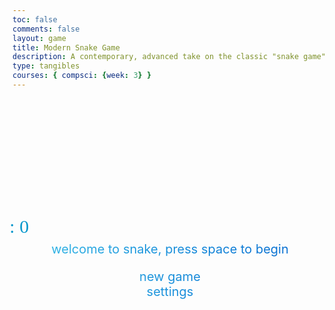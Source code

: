 ```yaml
---
toc: false
comments: false
layout: game
title: Modern Snake Game
description: A contemporary, advanced take on the classic "snake game" involving several Java, HTML, and CSS elements.
type: tangibles
courses: { compsci: {week: 3} }
---
```


<br>
<br>
<br>
<br>
<br>
<br>



<style>

    .wrap{
        margin-left: auto;
        margin-right: auto;
    }

    canvas{
        display: none;
        border-style: solid;
        border-width: 10px;
        border-color: #FFFFFF;
    }
    canvas:focus{
        outline: none;
    }

    /* All screens style */
    #gameover p, #setting p, #menu p{
        font-size: 20px;
    }

    #gameover a, #setting a, #menu a{
        font-size: 30px;
        display: block;
    }

    #gameover a:hover, #setting a:hover, #menu a:hover{
        cursor: pointer;
    }

    #gameover a:hover::before, #setting a:hover::before, #menu a:hover::before{
        content: "> ";
        font-family:Gill Sans;
        color: #845DE6;
    }

    #menu{
        display: block;
    }

    #gameover{
        display: none;
    }

    #setting{
        display: none;
    }

    #setting input{
        display:none;
    }

    #setting label{
        cursor: pointer;
    }

    #setting input:checked + label{
        background: linear-gradient(to right, #A091FF, #9061BA); 
        -webkit-text-fill-color: transparent; 
        -webkit-background-clip: text;
    }

    .fs-4 {
        position: absolute;
        left: 200px;
        font-size: 30px;
        color: #0897CC;
        font-family:Gill Sans;
    }
</style>


<div class="container">
    <header class="pb-3 mb-4 border-bottom border-primary text-dark">
        <p class="fs-4">🍏: <span id="score_value">0</span></p>
    </header>
    <br>
    <br>
    <br>
    <div class="container bg-secondary" style="background: linear-gradient(to right, #35bde7, #0064cf); -webkit-text-fill-color: transparent; -webkit-background-clip: text;; text-align:center;">
        <!-- Main Menu -->
        <div id="menu" class="py-4 text-light">
            <p>welcome to snake, press <span style="color: #FFFFFF">space</span> to begin</p>
            <a id="new_game" style="font-size: 20px" class="link-alert">new game</a>
            <a id="setting_menu" style="font-size: 20px" class="link-alert">settings</a>
        </div>
        <!-- Game Over -->
        <div id="gameover" class="py-4 text-light">
            <p>game over, press <span style="color: #FFFFFF">space</span> to try again</p>
            <a id="new_game1" style="font-size: 20px" class="link-alert">new game</a>
            <a id="setting_menu1" style="font-size: 20px" class="link-alert">settings</a>
            <br>
            <br>
        </div>
        <!-- Play Screen -->
        <canvas id="snake" class="wrap" width="320" height="320" tabindex="1"></canvas>
        <!-- Settings Screen -->
        <div id="setting" class="py-4 text-light">
            <p>settings screen, press <span style="color: #FFFFFF">space</span> to go back to playing</p>
            <a id="new_game2" style="font-size: 20px" class="link-alert">new game</a>
            <br>
            <p>speed:
                <input id="speed1" type="radio" name="speed" value="120" checked/>
                <label for="speed1">slow</label>
                <input id="speed2" type="radio" name="speed" value="75"/>
                <label for="speed2">normal</label>
                <input id="speed3" type="radio" name="speed" value="35"/>
                <label for="speed3">fast</label>
            </p>
            <p>Food Emoji:
                <select id="foodEmojiSelect">
                    <option value="🍕">🍕</option>
                    <option value="🍟">🍟</option>
                    <option value="🍦">🍦</option>
                    <option value="🍩">🍩</option>
                    <option value="🍪">🍪</option>
                    <option value="🎂">🎂</option>
                    <option value="🧁">🧁</option>
                    <option value="🥧">🥧</option>
                    <option value="🍫">🍫</option>
                    <option value="🍬">🍬</option>
                    <option value="🍭">🍭</option>
                    <option value="🍇">🍇</option>
                    <option value="🍈">🍈</option>
                    <option value="🍉">🍉</option>
                    <option value="🍊">🍊</option>
                    <option value="🍋">🍋</option>
                    <option value="🍌">🍌</option>
                    <option value="🍍">🍍</option>
                    <option value="🍎">🍎</option>
                    <option value="🍏">🍏</option>
                    <option value="🍐">🍐</option>
                    <option value="🍑">🍑</option>
                    <option value="🍒">🍒</option>
                    <option value="🍓">🍓</option>
                    <option value="🥝">🥝</option>
                    <option value="🍅">🍅</option>
                </select>
            </p>
            <p>wall:
                <input id="wallon" type="radio" name="wall" value="1" checked/>
                <label for="wallon">on</label>
                <input id="walloff" type="radio" name="wall" value="0"/>
                <label for="walloff">off</label>
            </p>
        </div>
    </div>
</div>

<!-- Audio -->
<audio id="pointSound" src="{{site.baseurl}}/audio/points2.wav" preload="auto"></audio>
<audio id="lostSound" src="{{site.baseurl}}/audio/game-over.wav" preload="auto"></audio>
<audio id="winnerSound" src="{{site.baseurl}}/audio/winner.wav" preload="auto"></audio>




<script>


    //Sound when food is picked up 
    function playPointSound() {
    const pointSound = document.getElementById("pointSound");
    pointSound.play();
    }

    //Sound when game ends
    function playLostSound() {
    const lostSound = document.getElementById("lostSound");
    lostSound.play();
    }

    //Sound for score 20
    function playWinnerSound() {
    const winnerSound = document.getElementById("winnerSound");
    winnerSound.play();
    }

    (function(){
        /* Attributes of Game */
        /////////////////////////////////////////////////////////////
        // Canvas & Context
        const canvas = document.getElementById("snake");
        const ctx = canvas.getContext("2d");
        // HTML Game IDs
        const SCREEN_SNAKE = 0;
        const screen_snake = document.getElementById("snake");
        const ele_score = document.getElementById("score_value");
        const speed_setting = document.getElementsByName("speed");
        const wall_setting = document.getElementsByName("wall");
        // HTML Screen IDs (div)
        const SCREEN_MENU = -1, SCREEN_GAME_OVER=1, SCREEN_SETTING=2;
        const screen_menu = document.getElementById("menu");
        const screen_game_over = document.getElementById("gameover");
        const screen_setting = document.getElementById("setting");
        // HTML Event IDs (a tags)
        const button_new_game = document.getElementById("new_game");
        const button_new_game1 = document.getElementById("new_game1");
        const button_new_game2 = document.getElementById("new_game2");
        const button_setting_menu = document.getElementById("setting_menu");
        const button_setting_menu1 = document.getElementById("setting_menu1");
        // Game Control
        const BLOCK = 10;   // size of block rendering
        let SCREEN = SCREEN_MENU;
        let snake;
        let snake_dir;
        let snake_next_dir;
        let snake_speed;
        let food = {x: 0, y: 0};
        let score;
        let wall;
        /* Display Control */
        /////////////////////////////////////////////////////////////
        // 0 for the game
        // 1 for the main menu
        // 2 for the settings screen
        // 3 for the game over screen
        let showScreen = function(screen_opt){
            SCREEN = screen_opt;
            switch(screen_opt){
                case SCREEN_SNAKE:
                    screen_snake.style.display = "block";
                    screen_menu.style.display = "none";
                    screen_setting.style.display = "none";
                    screen_game_over.style.display = "none";
                    break;
                case SCREEN_GAME_OVER:
                    screen_snake.style.display = "block";
                    screen_menu.style.display = "none";
                    screen_setting.style.display = "none";
                    screen_game_over.style.display = "block";
                    break;
                case SCREEN_SETTING:
                    screen_snake.style.display = "none";
                    screen_menu.style.display = "none";
                    screen_setting.style.display = "block";
                    screen_game_over.style.display = "none";
                    break;
            }
        }
        /* Actions and Events  */
        /////////////////////////////////////////////////////////////
        window.onload = function(){
            // HTML Events to Functions
            button_new_game.onclick = function(){newGame();};
            button_new_game1.onclick = function(){newGame();};
            button_new_game2.onclick = function(){newGame();};
            button_setting_menu.onclick = function(){showScreen(SCREEN_SETTING);};
            button_setting_menu1.onclick = function(){showScreen(SCREEN_SETTING);};
            let foodEmojiSelect = document.getElementById("foodEmojiSelect");
            foodEmojiSelect.addEventListener("change", function () {
                updateFoodEmoji();
            });
            // speed
            setSnakeSpeed(150);
            for(let i = 0; i < speed_setting.length; i++){
                speed_setting[i].addEventListener("click", function(){
                    for(let i = 0; i < speed_setting.length; i++){
                        if(speed_setting[i].checked){
                            setSnakeSpeed(speed_setting[i].value);
                        }
                    }
                });
            }
            // wall setting
            setWall(1);
            for(let i = 0; i < wall_setting.length; i++){
                wall_setting[i].addEventListener("click", function(){
                    for(let i = 0; i < wall_setting.length; i++){
                        if(wall_setting[i].checked){
                            setWall(wall_setting[i].value);
                        }
                    }
                });
            }
            // activate window events
            window.addEventListener("keydown", function(evt) {
                // spacebar detected
                if(evt.code === "Space" && SCREEN !== SCREEN_SNAKE)
                    newGame();
            }, true);
        }
        /* Snake is on the Go (Driver Function)  */
        /////////////////////////////////////////////////////////////
        let mainLoop = function(){
            let _x = snake[0].x;
            let _y = snake[0].y;
            snake_dir = snake_next_dir;   // read async event key
            // Direction 0 - Up, 1 - Right, 2 - Down, 3 - Left
            switch(snake_dir){
                case 0: _y--; break;
                case 1: _x++; break;
                case 2: _y++; break;
                case 3: _x--; break;
            }
            snake.pop(); // tail is removed
            snake.unshift({x: _x, y: _y}); // head is new in new position/orientation
            // Wall Checker
            if(wall === 1){
                // Wall on, Game over test
                if (snake[0].x < 0 || snake[0].x === canvas.width / BLOCK || snake[0].y < 0 || snake[0].y === canvas.height / BLOCK){
                    showScreen(SCREEN_GAME_OVER);
                    playLostSound();
                    return;
                }
            }else{
                // Wall Off, Circle around
                for(let i = 0, x = snake.length; i < x; i++){
                    if(snake[i].x < 0){
                        snake[i].x = snake[i].x + (canvas.width / BLOCK);
                    }
                    if(snake[i].x === canvas.width / BLOCK){
                        snake[i].x = snake[i].x - (canvas.width / BLOCK);
                    }
                    if(snake[i].y < 0){
                        snake[i].y = snake[i].y + (canvas.height / BLOCK);
                    }
                    if(snake[i].y === canvas.height / BLOCK){
                        snake[i].y = snake[i].y - (canvas.height / BLOCK);
                    }
                }
            }
            // Snake vs Snake checker
            for(let i = 1; i < snake.length; i++){
                // Game over test
                if (snake[0].x === snake[i].x && snake[0].y === snake[i].y){
                    showScreen(SCREEN_GAME_OVER);
                    playLostSound();
                    return;
                }
            }
            // Snake eats food checker
            if(checkBlock(snake[0].x, snake[0].y, food.x, food.y)){
                snake[snake.length] = {x: snake[0].x, y: snake[0].y};
                altScore(++score);
                addFood();
                activeDot(food.x, food.y);
                playPointSound();
            }
            
            // Repaint canvas
            const my_gradient = ctx.createLinearGradient(0, 0, 170, 0);
            my_gradient.addColorStop(0, "#525252")
            my_gradient.addColorStop(1, "#000000")
            ctx.beginPath();
            ctx.fillStyle = my_gradient;
            ctx.fillRect(0, 0, canvas.width, canvas.height);
            // Paint snake
            for(let i = 0; i < snake.length; i++){
                activeDot(snake[i].x, snake[i].y);
            }
            // Paint food
            activeDot2(food.x, food.y);
            // Debug
            //document.getElementById("debug").innerHTML = snake_dir + " " + snake_next_dir + " " + snake[0].x + " " + snake[0].y;
            // Recursive call after speed delay, déjà vu
            setTimeout(mainLoop, snake_speed);
        }
        /* New Game setup */
        /////////////////////////////////////////////////////////////
        let newGame = function(){
            // snake game screen
            showScreen(SCREEN_SNAKE);
            screen_snake.focus();
            // game score to zero
            score = 0;
            altScore(score);
            // initial snake
            snake = [];
            snake.push({x: 0, y: 15});
            snake_next_dir = 1;
            // food on canvas
            addFood();
            // activate canvas event
            canvas.onkeydown = function(evt) {
                changeDir(evt.keyCode);
            }
            mainLoop();
        }
        /* Key Inputs and Actions */
        /////////////////////////////////////////////////////////////
        let changeDir = function(key){
            // test key and switch direction
            switch(key) {
                case 37:    // left arrow
                    if (snake_dir !== 1)    // not right
                        snake_next_dir = 3; // then switch left
                    break;
                case 38:    // up arrow
                    if (snake_dir !== 2)    // not down
                        snake_next_dir = 0; // then switch up
                    break;
                case 39:    // right arrow
                    if (snake_dir !== 3)    // not left
                        snake_next_dir = 1; // then switch right
                    break;
                case 40:    // down arrow
                    if (snake_dir !== 0)    // not up
                        snake_next_dir = 2; // then switch down
                    break;
            }
        }
        /* Dot for Food or Snake part */
        /////////////////////////////////////////////////////////////
        let foodEmoji = "🍏"; // Default food emoji

        let updateFoodEmoji = function () {
            let selectedFoodEmoji = document.getElementById("foodEmojiSelect").value;
            foodEmoji = selectedFoodEmoji;
        }


        let activeDot = function(x, y){
            ctx.fillStyle = "#00FF85";
            ctx.fillRect(x * BLOCK, y * BLOCK, BLOCK, BLOCK);
        }

        // Color for Apple
        let activeDot2 = function(x, y){
            ctx.fillStyle = "#DC143C";
            ctx.fillText(foodEmoji, x * BLOCK, y * BLOCK + BLOCK); // Render the letter "o" at (x, y)
        }

        /* Random food placement */
        /////////////////////////////////////////////////////////////
        let addFood = function(){
            food.x = Math.floor(Math.random() * ((canvas.width / BLOCK) - 1));
            food.y = Math.floor(Math.random() * ((canvas.height / BLOCK) - 1));
            for(let i = 0; i < snake.length; i++){
                if(checkBlock(food.x, food.y, snake[i].x, snake[i].y)){
                    addFood();
                }
            }
        }
        /* Collision Detection */
        /////////////////////////////////////////////////////////////
        let checkBlock = function(x, y, _x, _y){
            return (x === _x && y === _y);
        }
        /* Update Score */
        /////////////////////////////////////////////////////////////
        let altScore = function(score_val){
            ele_score.innerHTML = String(score_val);
        }
        /////////////////////////////////////////////////////////////
        // Change the snake speed...
        // 150 = slow
        // 100 = normal
        // 50 = fast
        let setSnakeSpeed = function(speed_value){
            snake_speed = speed_value;
        }
        /////////////////////////////////////////////////////////////
        let setWall = function(wall_value){
            wall = wall_value;
            if(wall === 0){screen_snake.style.borderColor = "#606060";}
            if(wall === 1){screen_snake.style.borderColor = "gray";}
        }
    })();
</script>
